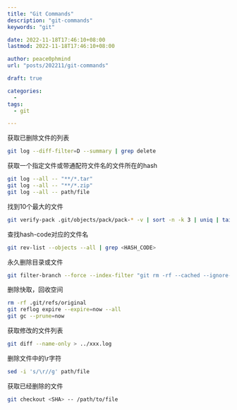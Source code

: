 ```yaml
---
title: "Git Commands"
description: "git-commands"
keywords: "git"

date: 2022-11-18T17:46:10+08:00
lastmod: 2022-11-18T17:46:10+08:00

author: peace0phmind
url: "posts/202211/git-commands"

draft: true

categories:
  -
tags:
  - git

---
```


获取已删除文件的列表
```bash
git log --diff-filter=D --summary | grep delete
```

获取一个指定文件或带通配符文件名的文件所在的hash
```bash
git log --all -- "**/*.tar"
git log --all -- "**/*.zip"
git log --all -- path/file
```

找到10个最大的文件
```bash
git verify-pack .git/objects/pack/pack-* -v | sort -n -k 3 | uniq | tail -10
```

查找hash-code对应的文件名
```bash
git rev-list --objects --all | grep <HASH_CODE>
```

永久删除目录或文件
```bash
git filter-branch --force --index-filter "git rm -rf --cached --ignore-unmatch filename" --prune-empty --tag-name-filter cat -- --all
```

删除快取，回收空间
```bash
rm -rf .git/refs/original
git reflog expire --expire=now --all
git gc --prune=now
```

获取修改的文件列表
```bash
git diff --name-only > ../xxx.log
```

删除文件中的\r字符
```bash
sed -i 's/\r//g' path/file
```

获取已经删除的文件
```bash
git checkout <SHA> -- /path/to/file
```
